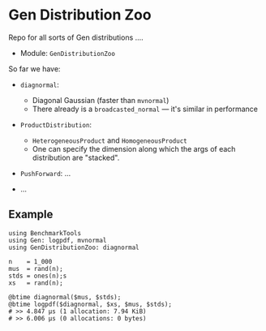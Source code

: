 # Gen Distribution Zoo

Repo for all sorts of Gen distributions ....

- Module: `GenDistributionZoo`

So far we have:

- `diagnormal`: 
	- Diagonal Gaussian (faster than `mvnormal`)
	- There already is a `broadcasted_normal` &mdash; it's similar in performance
- `ProductDistribution`: 
	- `HeterogeneousProduct` and `HomogeneousProduct`
	- One can specify the dimension along which the args of each distribution are "stacked".
	
- `PushForward`: ... 
- ...

## Example

```
using BenchmarkTools
using Gen: logpdf, mvnormal
using GenDistributionZoo: diagnormal

n    = 1_000
mus  = rand(n);
stds = ones(n);s
xs   = rand(n);

@btime diagnormal($mus, $stds); 
@btime logpdf($diagnormal, $xs, $mus, $stds); 
# >> 4.847 μs (1 allocation: 7.94 KiB)
# >> 6.006 μs (0 allocations: 0 bytes)
```